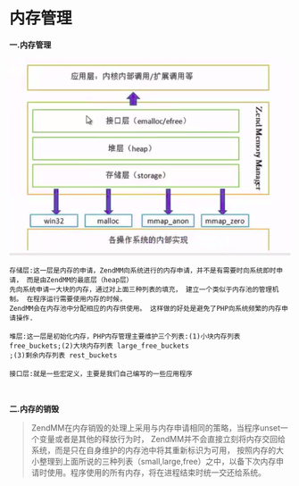 # 内存管理


**一.内存管理**

![](./images/memory.png)

```
存储层:这一层是内存的申请，ZendMM向系统进行的内存申请，并不是有需要时向系统即时申请， 而是由ZendMM的最底层（heap层）
先向系统申请一大块的内存，通过对上面三种列表的填充， 建立一个类似于内存池的管理机制。 在程序运行需要使用内存的时候，
ZendMM会在内存池中分配相应的内存供使用。 这样做的好处是避免了PHP向系统频繁的内存申请操作.

堆层:这一层是初始化内存，PHP内存管理主要维护三个列表:(1)小块内存列表 free_buckets;(2)大块内存列表 large_free_buckets
;(3)剩余内存列表 rest_buckets

接口层:就是一些宏定义，主要是我们自己编写的一些应用程序
```

<br>

**二.内存的销毁**

>ZendMM在内存销毁的处理上采用与内存申请相同的策略，当程序unset一个变量或者是其他的释放行为时， ZendMM并不会直接立刻将内存交回给系统，而是只在自身维护的内存池中将其重新标识为可用， 按照内存的大小整理到上面所说的三种列表（small,large,free）之中，以备下次内存申请时使用。程序使用的所有内存，将在进程结束时统一交还给系统。